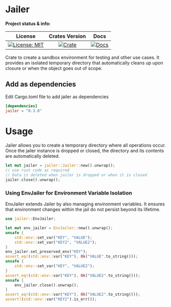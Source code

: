 # Jailer

**Project status & info:**

|                    License                     |              Crates Version               |                 Docs                 |
| :--------------------------------------------: | :---------------------------------------: | :----------------------------------: |
| [![License: MIT][license_badge]][license_link] | [![Crate][cratesio_badge]][cratesio_link] | [![Docs][docsrs_badge]][docsrs_link] |

Crate to create a sandbox environment for testing and other use cases. It provides an isolated temporary directory that automatically cleans up upon closure or when the object goes out of scope.


## Add as dependencies

Edit Cargo.toml file to add jailer as dependencies

```toml
[dependencies]
jailer = "0.3.0"
```

# Usage

Jailer allows you to create a temporary directory where all operations occur. Once the jailer instance is dropped or closed, the directory and its contents are automatically deleted.

```rust
let mut jailer = jailer::Jailer::new().unwrap();
// use rust code as required
// Data is deleted when jailer is dropped or when it is closed
jailer.close().unwrap();
```

### Using EnvJailer for Environment Variable Isolation

EnvJailer extends Jailer by also managing environment variables. It ensures that environment changes within the jail do not persist beyond its lifetime.
```rust
use jailer::EnvJailer;

let mut env_jailer = EnvJailer::new().unwrap();
unsafe {
    std::env::set_var("KEY", "VALUE");
    std::env::set_var("KEY2", "VALUE2");
}
env_jailer.set_preserved_env("KEY");
assert_eq!(std::env::var("KEY"), Ok("VALUE".to_string()));
unsafe {
    std::env::set_var("KEY", "VALUE2");
}
assert_eq!(std::env::var("KEY"), Ok("VALUE2".to_string()));
unsafe {
    env_jailer.close().unwrap();
}
assert_eq!(std::env::var("KEY"), Ok("VALUE2".to_string()));
assert!(std::env::var("KEY2").is_err());
```

[license_badge]: https://img.shields.io/github/license/iamsauravsharma/jailer.svg?style=for-the-badge
[license_link]: LICENSE
[cratesio_badge]: https://img.shields.io/crates/v/jailer.svg?style=for-the-badge
[cratesio_link]: https://crates.io/crates/jailer
[docsrs_badge]: https://img.shields.io/docsrs/jailer/latest?style=for-the-badge
[docsrs_link]: https://docs.rs/jailer
